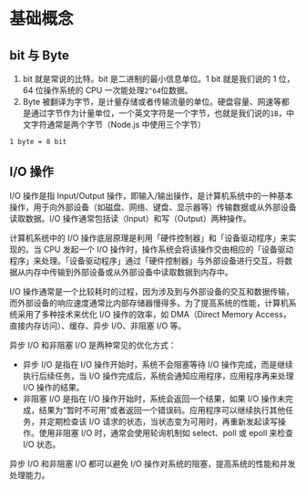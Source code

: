 # 基础概念
## bit 与 Byte
1. bit 就是常说的比特。bit 是二进制的最小信息单位。1 bit 就是我们说的 1 位，64 位操作系统的 CPU 一次能处理`2^64`位数据。
2. Byte 被翻译为字节，是计量存储或者传输流量的单位。硬盘容量、网速等都是通过字节作为计量单位，一个英文字符是一个字节，也就是我们说的`1B`，中文字符通常是两个字节（Node.js 中使用三个字节）
```text
1 byte = 8 bit
```
## I/O 操作
I/O 操作是指 Input/Output 操作，即输入/输出操作，是计算机系统中的一种基本操作，用于向外部设备（如磁盘、网络、键盘、显示器等）传输数据或从外部设备读取数据。I/O 操作通常包括读（Input）和写（Output）两种操作。

计算机系统中的 I/O 操作底层原理是利用「硬件控制器」和「设备驱动程序」来实现的。当 CPU 发起一个 I/O 操作时，操作系统会将该操作交由相应的「设备驱动程序」来处理。「设备驱动程序」通过「硬件控制器」与外部设备进行交互，将数据从内存中传输到外部设备或从外部设备中读取数据到内存中。

I/O 操作通常是一个比较耗时的过程，因为涉及到与外部设备的交互和数据传输，而外部设备的响应速度通常比内部存储器慢得多。为了提高系统的性能，计算机系统采用了多种技术来优化 I/O 操作的效率，如 DMA（Direct Memory Access，直接内存访问）、缓存、异步 I/O、非阻塞 I/O 等。

异步 I/O 和非阻塞 I/O 是两种常见的优化方式：
- 异步 I/O 是指在 I/O 操作开始时，系统不会阻塞等待 I/O 操作完成，而是继续执行后续任务，当 I/O 操作完成后，系统会通知应用程序，应用程序再来处理 I/O 操作的结果。
- 非阻塞 I/O 是指在 I/O 操作开始时，系统会返回一个结果，如果 I/O 操作未完成，结果为“暂时不可用”或者返回一个错误码。应用程序可以继续执行其他任务，并定期检查该 I/O 请求的状态，当状态变为可用时，再重新发起读写操作。使用非阻塞 I/O 时，通常会使用轮询机制如 select、poll 或 epoll 来检查 I/O 状态。

异步 I/O 和非阻塞 I/O 都可以避免 I/O 操作对系统的阻塞，提高系统的性能和并发处理能力。